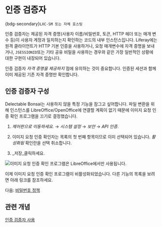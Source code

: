 # 인증 검증자

{bdg-secondary}`LXC-SM 또는 자체 호스팅`

인증 검증자는 제공된 자격 증명(사용자 이름/비밀번호, 토큰, HTTP 헤더 또는 매개 변수 등)이 사용자 계정과 일치하는지 확인하는 코드의 내부 인스턴스입니다. Liferay에는 원격 클라이언트가 HTTP 기본 인증을 사용하거나, 요청 매개변수에 자격 증명을 보내거나, `JSESSIONID`또는 기타 공유 비밀을 사용하는 경우와 같은 가장 일반적인 상황에 대한 구현이 내장되어 있습니다.

인증 검증자 _자격 증명을 제공하지_ 점에 유의하는 것이 중요합니다. 인증된 세션과 함께 이미 제공된 기존 자격 증명만 확인합니다.

## 인증 검증자 구성

Delectable Bonsai는 사용하지 않을 특정 기능을 잠그고 싶어합니다. 파일 변환을 위해 인스턴스를 LibreOffice/OpenOffice에 연결할 계획이 없기 때문에 이미지 요청 인증 확인 프로그램을 끄기로 결정했습니다.

1. _제어판으로 이동하세요._ &rarr; _시스템 설정_ &rarr; _보안_ &rarr; _API 인증_.

1. 이미지 요청 인증 확인자는 목록의 첫 번째 항목이므로 이미 선택되어 있습니다. _활성화됨_ 확인란을 선택 취소합니다.

1. _저장_클릭하세요.

![이미지 요청 인증 확인 프로그램은 LibreOffice에서만 사용됩니다.](./authentication-verifiers/images/01.png)

이제 이미지 요청 인증 확인 프로그램이 비활성화되었습니다. 다른 기능의 목록을 보려면 아래 링크를 참조하세요.

다음: [비밀번호 정책](./password-policies.md)

## 관련 개념

[인증 검증자 사용](https://learn.liferay.com/w/dxp/installation-and-upgrades/securing-liferay/securing-web-services/using-authentication-verifiers)
